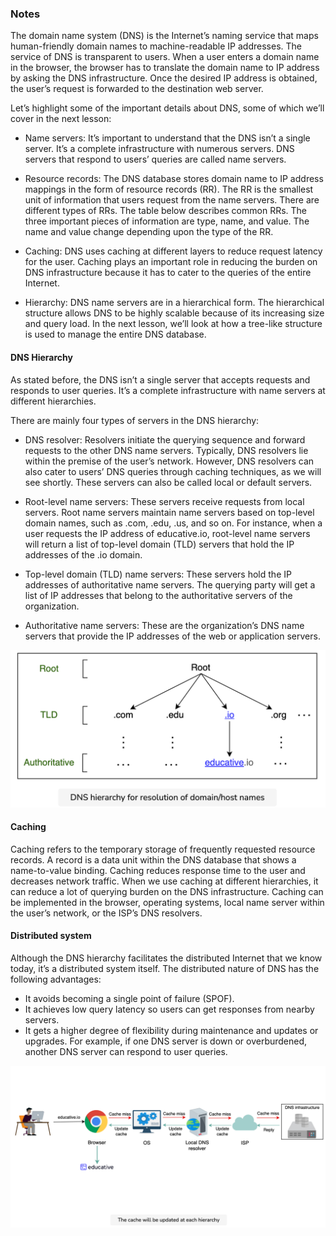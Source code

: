 ### Notes
The domain name system (DNS) is the Internet’s naming service that maps human-friendly domain names to machine-readable IP addresses. The service of DNS is transparent to users. When a user enters a domain name in the browser, the browser has to translate the domain name to IP address by asking the DNS infrastructure. Once the desired IP address is obtained, the user’s request is forwarded to the destination web server.

Let’s highlight some of the important details about DNS, some of which we’ll cover in the next lesson:

* Name servers: It’s important to understand that the DNS isn’t a single server. It’s a complete infrastructure with numerous servers. DNS servers that respond to users’ queries are called name servers.

* Resource records: The DNS database stores domain name to IP address mappings in the form of resource records (RR). The RR is the smallest unit of information that users request from the name servers. There are different types of RRs. The table below describes common RRs. The three important pieces of information are type, name, and value. The name and value change depending upon the type of the RR.

* Caching: DNS uses caching at different layers to reduce request latency for the user. Caching plays an important role in reducing the burden on DNS infrastructure because it has to cater to the queries of the entire Internet.

* Hierarchy: DNS name servers are in a hierarchical form. The hierarchical structure allows DNS to be highly scalable because of its increasing size and query load. In the next lesson, we’ll look at how a tree-like structure is used to manage the entire DNS database.

#### DNS Hierarchy
As stated before, the DNS isn’t a single server that accepts requests and responds to user queries. It’s a complete infrastructure with name servers at different hierarchies.

There are mainly four types of servers in the DNS hierarchy:

* DNS resolver: Resolvers initiate the querying sequence and forward requests to the other DNS name servers. Typically, DNS resolvers lie within the premise of the user’s network. However, DNS resolvers can also cater to users’ DNS queries through caching techniques, as we will see shortly. These servers can also be called local or default servers.

* Root-level name servers: These servers receive requests from local servers. Root name servers maintain name servers based on top-level domain names, such as .com, .edu, .us, and so on. For instance, when a user requests the IP address of educative.io, root-level name servers will return a list of top-level domain (TLD) servers that hold the IP addresses of the .io domain.

* Top-level domain (TLD) name servers: These servers hold the IP addresses of authoritative name servers. The querying party will get a list of IP addresses that belong to the authoritative servers of the organization.

* Authoritative name servers: These are the organization’s DNS name servers that provide the IP addresses of the web or application servers.

<img src="dns_hierarchy.png" alt="drawing" width="700"/>

#### Caching
Caching refers to the temporary storage of frequently requested resource records. A record is a data unit within the DNS database that shows a name-to-value binding. Caching reduces response time to the user and decreases network traffic. When we use caching at different hierarchies, it can reduce a lot of querying burden on the DNS infrastructure. Caching can be implemented in the browser, operating systems, local name server within the user’s network, or the ISP’s DNS resolvers.

#### Distributed system
Although the DNS hierarchy facilitates the distributed Internet that we know today, it’s a distributed system itself. The distributed nature of DNS has the following advantages:

* It avoids becoming a single point of failure (SPOF).
* It achieves low query latency so users can get responses from nearby servers.
* It gets a higher degree of flexibility during maintenance and updates or upgrades. For example, if one DNS server is down or overburdened, another DNS server can respond to user queries.

<img src="dns_cache.png" alt="drawing" width="700"/>